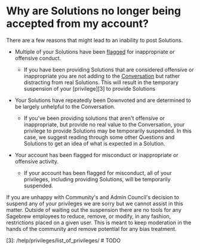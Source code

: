 # Why are Solutions no longer being accepted from my account? #
There are a few reasons that might lead to an inability to post Solutions.

- Multiple of your Solutions have been [flagged][1] for inappropriate or 
  offensive conduct. 
    - If you have been providing Solutions that are
      considered offensive or inappropriate you are
      not adding to the [Conversation][2] but rather distracting
      from real Solutions. This will result in the
      temporary suspension of your [privilege][3] to provide Solutions

- Your Solutions have repeatedly been Downvoted and are
  determined to be largely unhelpful to the Conversation.
    - If you've been providing solutions that aren't offensive
      or inappropriate, but provide no real value to the
      Conversation, your privilege to provide Solutions
      may be temporarily suspended. In this case, we suggest
      reading through some other Questions and Solutions to get
      an idea of what is expected in a Solution.


- Your account has been flagged for misconduct or
  inappropriate or offensive activity.
    - If your account has been flagged for misconduct, all
      of your privileges, including providing Solutions,
      will be temporarily suspended.

If you are unhappy with Community's and Admin Council's decision to suspend 
any of your privileges we are sorry but we cannot assist in this matter. 
Outside of waiting out the suspension there are no tools for any Sagebrew 
employees to reduce, remove, or modify, in any fashion, restrictions placed on a 
given user. This is meant to keep moderation in the hands of the community and 
remove potential for any bias treatment.

[1]: /help/privileges/flagging/
[2]: /help/privileges/participate_in_the_conversation/
[3]: /help/privileges/list_of_privileges/ # TODO